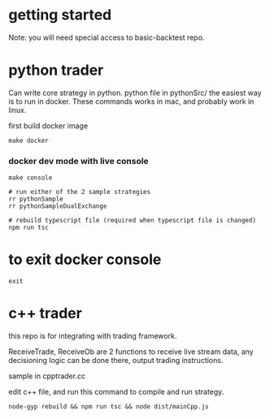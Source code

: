 # getting started

Note: you will need special access to basic-backtest repo.

# python trader
Can write core strategy in python. python file in pythonSrc/
the easiest way is to run in docker.
These commands works in mac, and probably work in linux. 

first build docker image
```
make docker
```

### docker dev mode with live console
```
make console

# run either of the 2 sample strategies
rr pythonSample
rr pythonSampleDualExchange

# rebuild typescript file (required when typescript file is changed)
npm run tsc
```

# to exit docker console
```
exit
```



# c++ trader
this repo is for integrating with trading framework.

ReceiveTrade, ReceiveOb are 2 functions to receive live stream data, any decisioning logic can be done there, output trading instructions.

sample in cpptrader.cc

edit c++ file, and run this command to compile and run strategy.
```
node-gyp rebuild && npm run tsc && node dist/mainCpp.js
```